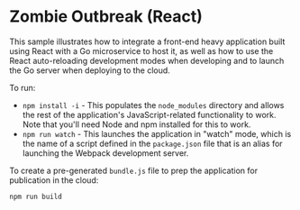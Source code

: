 # Zombie Outbreak (React)

This sample illustrates how to integrate a front-end heavy application built using React with a Go microservice to host it, as well as how to
use the React auto-reloading development modes when developing and to launch the Go server when deploying to the cloud.

To run:

* `npm install -i` - This populates the `node_modules` directory and allows the rest of the application's JavaScript-related functionality to work. Note that you'll need Node and npm installed for this to work.
* `npm run watch` - This launches the application in "watch" mode, which is the name of a script defined in the `package.json` file that is an alias for launching the Webpack development server.

To create a pre-generated `bundle.js` file to prep the application for publication in the cloud:

`npm run build`

